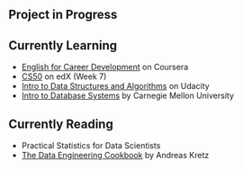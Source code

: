 ## Project in Progress



## Currently Learning
- [English for Career Development](https://www.coursera.org/learn/careerdevelopment/home/welcome) on Coursera
- [CS50](https://www.edx.org/course/cs50s-introduction-to-computer-science) on edX (Week 7)
- [Intro to Data Structures and Algorithms](https://www.udacity.com/course/data-structures-and-algorithms-in-python--ud513) on Udacity
- [Intro to Database Systems](https://www.youtube.com/playlist?list=PLSE8ODhjZXjYutVzTeAds8xUt1rcmyT7x) by Carnegie Mellon University

## Currently Reading
- Practical Statistics for Data Scientists
- [The Data Engineering Cookbook](https://github.com/andkret/Cookbook/) by Andreas Kretz


